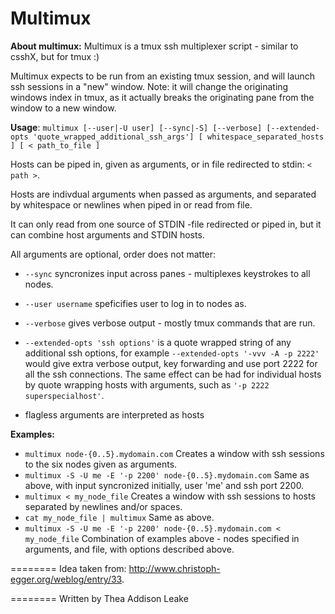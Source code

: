 Multimux
========

**About multimux:**
Multimux is a tmux ssh multiplexer script - similar to csshX, but for tmux :)


Multimux expects to be run from an existing tmux session, and will launch ssh sessions in a "new" window.
	Note: it will change the originating windows index in tmux, as it actually breaks the originating pane from the window to a new window.



**Usage**:
`multimux [--user|-U user] [--sync|-S] [--verbose] [--extended-opts 'quote_wrapped_additional_ssh_args'] [ whitespace_separated_hosts ] [ < path_to_file ] `


Hosts can be piped in, given as arguments, or in file redirected to stdin: `< path >`.


Hosts are indivdual arguments when passed as arguments, and separated by whitespace or newlines when piped in or read from file.

It can only read from one source of STDIN -file redirected or piped in, but it can combine host arguments and STDIN hosts.



All arguments are optional, order does not matter:

 - `--sync` syncronizes input across panes - multiplexes keystrokes to all nodes.


 - `--user username` speficifies user to log in to nodes as.


 - `--verbose` gives verbose output - mostly tmux commands that are run.


 - `--extended-opts 'ssh options'` is a quote wrapped string of any additional ssh options, for example `--extended-opts '-vvv -A -p 2222'` would give extra verbose output, key forwarding and use port 2222 for all the ssh connections.
	The same effect can be had for individual hosts by quote wrapping hosts with arguments, such as `'-p 2222 superspecialhost'`.

 - flagless arguments are interpreted as hosts


**Examples:**
 - `multimux node-{0..5}.mydomain.com`  Creates a window with ssh sessions to the six nodes given as arguments.
 - `multimux -S -U me -E '-p 2200' node-{0..5}.mydomain.com` Same as above, with input syncronized initially, user 'me' and ssh port 2200.
 - `multimux < my_node_file`  Creates a window with ssh sessions to hosts separated by newlines and/or spaces.
 - `cat my_node_file | multimux` Same as above.
 - `multimux -S -U me -E '-p 2200' node-{0..5}.mydomain.com < my_node_file` Combination of examples above - nodes specified in arguments, and file, with options described above.


========
Idea taken from: http://www.christoph-egger.org/weblog/entry/33.

========
Written by Thea Addison Leake
